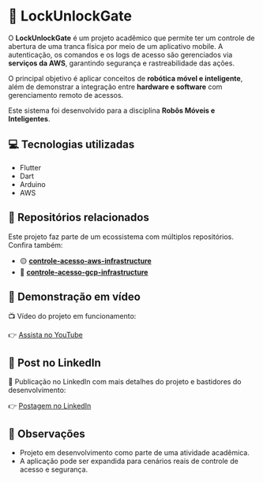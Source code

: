 # 🔐 LockUnlockGate

O **LockUnlockGate** é um projeto acadêmico que permite ter um controle de abertura de uma tranca física por meio de um aplicativo mobile. A autenticação, os comandos e os logs de acesso são gerenciados via **serviços da AWS**, garantindo segurança e rastreabilidade das ações.  

O principal objetivo é aplicar conceitos de **robótica móvel e inteligente**, além de demonstrar a integração entre **hardware e software** com gerenciamento remoto de acessos.

Este sistema foi desenvolvido para a disciplina **Robôs Móveis e Inteligentes**.


## 💻 Tecnologias utilizadas

- Flutter
- Dart
- Arduino
- AWS


## 🔗 Repositórios relacionados

Este projeto faz parte de um ecossistema com múltiplos repositórios. Confira também:

- 🟡 [**controle-acesso-aws-infrastructure**](https://github.com/seu-usuario/controle-acesso-aws-infrastructure)
- 🔵 [**controle-acesso-gcp-infrastructure**](https://github.com/seu-usuario/controle-acesso-gcp-infrastructure)


## 🎥 Demonstração em vídeo

📺 Vídeo do projeto em funcionamento:

👉 [Assista no YouTube](https://youtu.be/-O7ABSnl1No) <!-- Substitua o # pelo link real assim que disponível -->


## 💼 Post no LinkedIn

🔗 Publicação no LinkedIn com mais detalhes do projeto e bastidores do desenvolvimento:

👉 [Postagem no LinkedIn](#) <!-- Substitua o # pelo link real assim que disponível -->


## 📌 Observações

- Projeto em desenvolvimento como parte de uma atividade acadêmica.
- A aplicação pode ser expandida para cenários reais de controle de acesso e segurança.
